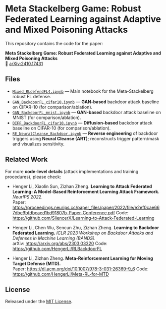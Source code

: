 # Meta Stackelberg Game: Robust Federated Learning against Adaptive and Mixed Poisoning Attacks

This repository contains the code for the paper:

**Meta Stackelberg Game: Robust Federated Learning against Adaptive and Mixed Poisoning Attacks**  
📄 [arXiv:2410.17431](https://arxiv.org/abs/2410.17431)


## Files
- [`Mixed_RLdefendFL4.ipynb`](./Mixed_RLdefendFL4.ipynb) — Main notebook for the Meta-Stackelberg robust FL defense.
- [`GAN_BackdoorFL_cifar10.ipynb`](./GAN_BackdoorFL_cifar10.ipynb) — **GAN-based** backdoor attack baseline on CIFAR-10 (for comparison/ablation).
- [`GAN_BackdoorFL_mnist.ipynb`](./GAN_BackdoorFL_mnist.ipynb) — **GAN-based** backdoor attack baseline on MNIST (for comparison/ablation).
- [`DIFF_BackdoorFL_cifar10.ipynb`](./DIFF_BackdoorFL_cifar10.ipynb) — **Diffusion-based** backdoor attack baseline on CIFAR-10 (for comparison/ablation).
- [`RE_NeuralCleanse_Backdoor.ipynb`](./RE_NeuralCleanse_Backdoor.ipynb) — **Reverse engineering** of backdoor triggers using **Neural Cleanse (ART)**; reconstructs trigger pattern/mask and visualizes sensitivity.




## Related Work

For more **code-level details** (attack implementations and training procedures), please check:

- Henger Li, Xiaolin Sun, Zizhan Zheng. **Learning to Attack Federated Learning: A Model-Based Reinforcement Learning Attack Framework.** *NeurIPS 2022*.  
  Paper: https://proceedings.neurips.cc/paper_files/paper/2022/file/e2ef0cae667dbe9bfdbcaed1bd91807b-Paper-Conference.pdf
  Code: https://github.com/SliencerX/Learning-to-Attack-Federated-Learning  

- Henger Li, Chen Wu, Sencun Zhu, Zizhan Zheng. **Learning to Backdoor Federated Learning.** *ICLR 2023 Workshop on Backdoor Attacks and Defenses in Machine Learning (BANDS).*  
  arXiv: https://arxiv.org/abs/2303.03320
  Code: https://github.com/HengerLi/RLBackdoorFL

- Henger Li, Zizhan Zheng. **Meta-Reinforcement Learning for Moving Target Defense (MTD).**  
  Paper: https://dl.acm.org/doi/10.1007/978-3-031-26369-9_6
  Code: https://github.com/HengerLi/Meta-RL-for-MTD  

## License
Released under the [MIT License](./LICENSE).
